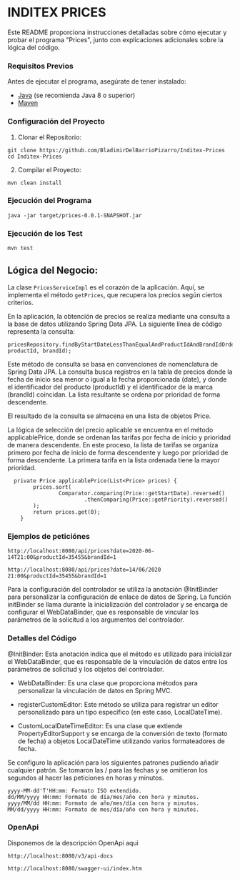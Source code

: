 # INDITEX PRICES

Este README proporciona instrucciones detalladas sobre cómo ejecutar y probar el programa "Prices", junto con explicaciones adicionales sobre la lógica del código.

### Requisitos Previos

Antes de ejecutar el programa, asegúrate de tener instalado:

- [Java](https://www.java.com/) (se recomienda Java 8 o superior)
- [Maven](https://maven.apache.org/)

### Configuración del Proyecto

1. Clonar el Repositorio:

```
git clone https://github.com/BladimirDelBarrioPizarro/Inditex-Prices
cd Inditex-Prices
   ```
2. Compilar el Proyecto:   
```
mvn clean install
```
### Ejecución del Programa 
```
java -jar target/prices-0.0.1-SNAPSHOT.jar
```
### Ejecución de los Test
```
mvn test
```

## Lógica del Negocio:

La clase `PricesServiceImpl` es el corazón de la aplicación. Aquí, se implementa el método `getPrices`, que recupera los precios según ciertos criterios.

En la aplicación, la obtención de precios se realiza mediante una consulta a la base de datos utilizando Spring Data JPA. La siguiente línea de código representa la consulta:
```
pricesRepository.findByStartDateLessThanEqualAndProductIdAndBrandIdOrderByPriorityDesc(date, productId, brandId);
```
Este método de consulta se basa en convenciones de nomenclatura de Spring Data JPA. La consulta busca registros en la tabla de precios donde la fecha de inicio sea menor o igual a la fecha proporcionada (date), y donde el identificador del producto (productId) y el identificador de la marca (brandId) coincidan. La lista resultante se ordena por prioridad de forma descendente.

El resultado de la consulta se almacena en una lista de objetos Price.

La lógica de selección del precio aplicable se encuentra en el método applicablePrice, donde se ordenan las tarifas por fecha de inicio y prioridad de manera descendente. En este proceso, la lista de tarifas se organiza primero por fecha de inicio de forma descendente y luego por prioridad de forma descendente. La primera tarifa en la lista ordenada tiene la mayor prioridad.

```
  private Price applicablePrice(List<Price> prices) {
        prices.sort(
                Comparator.comparing(Price::getStartDate).reversed()
                        .thenComparing(Price::getPriority).reversed()
        );
        return prices.get(0);
    }
```

### Ejemplos de peticiónes 

```
http://localhost:8080/api/prices?date=2020-06-14T21:00&productId=35455&brandId=1
```
```
http://localhost:8080/api/prices?date=14/06/2020 21:00&productId=35455&brandId=1
```
Para la configuración del controlador se utiliza la anotación @InitBinder para personalizar la configuración de enlace de datos de Spring.
La función initBinder se llama durante la inicialización del controlador y se encarga de configurar el WebDataBinder, que es responsable de vincular los parámetros de la solicitud a los argumentos del controlador.

### Detalles del Código
@InitBinder: Esta anotación indica que el método es utilizado para inicializar el WebDataBinder, que es responsable de la vinculación de datos entre los parámetros de solicitud y los objetos del controlador.

- WebDataBinder: Es una clase que proporciona métodos para personalizar la vinculación de datos en Spring MVC.

- registerCustomEditor: Este método se utiliza para registrar un editor personalizado para un tipo específico (en este caso, LocalDateTime).

- CustomLocalDateTimeEditor: Es una clase que extiende PropertyEditorSupport y se encarga de la conversión de texto (formato de fecha) a objetos LocalDateTime utilizando varios formateadores de fecha.

Se configuro la aplicación para los siguientes patrones pudiendo añadir cualquier patrón.
Se tomaron las / para las fechas y se omitieron los segundos al hacer las peticiones en horas y minutos.

```
yyyy-MM-dd'T'HH:mm: Formato ISO extendido.
dd/MM/yyyy HH:mm: Formato de día/mes/año con hora y minutos.
yyyy/MM/dd HH:mm: Formato de año/mes/día con hora y minutos.
MM/dd/yyyy HH:mm: Formato de mes/día/año con hora y minutos.
```
### OpenApi
Disponemos de la descripción OpenApi aqui

```
http://localhost:8080/v3/api-docs
```
```
http://localhost:8080/swagger-ui/index.htm
```





